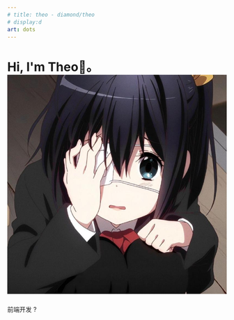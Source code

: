 ```yaml
---
# title: theo - diamond/theo
# display:d
art: dots
---
```


<h1></h1>
<h1 class="flex items-center gap-10 ">Hi, I'm Theo👋。 <img class=' rounded-full w-20! h-20!' src="../public/assets/theo.jpg" alt="theo" /></h1>

前端开发 ?
